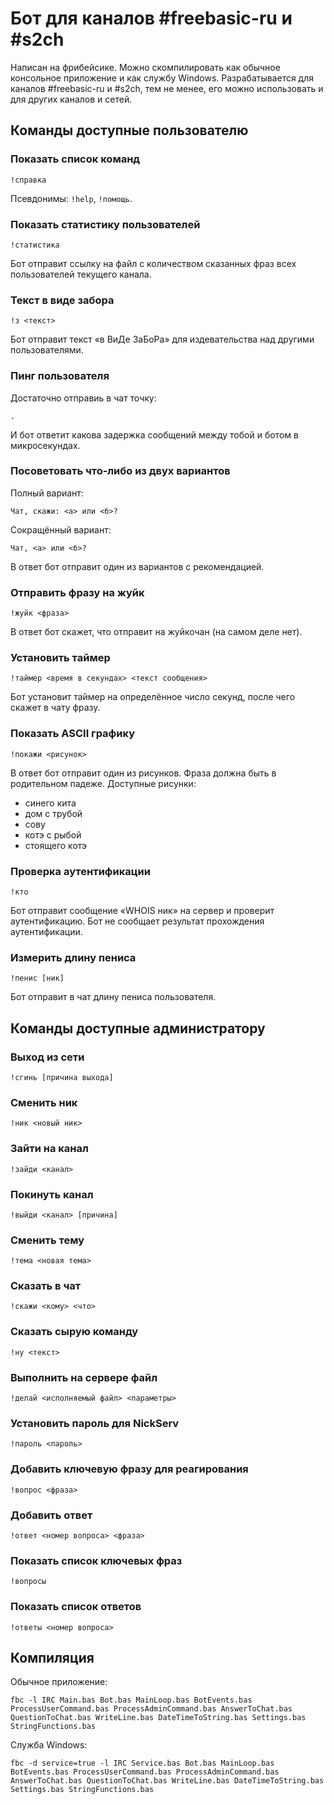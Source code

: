 ﻿# Бот для каналов #freebasic-ru и #s2ch

Написан на фрибейсике. Можно скомпилировать как обычное консольное приложение и как службу Windows. Разрабатывается для каналов #freebasic-ru и #s2ch, тем не менее, его можно использовать и для других каналов и сетей.


## Команды доступные пользователю


### Показать список команд

```
!справка
```

Псевдонимы: `!help`, `!помощь`.


### Показать статистику пользователей

```
!статистика
```

Бот отправит ссылку на файл с количеством сказанных фраз всех пользователей текущего канала.


### Текст в виде забора

```
!з <текст>
```

Бот отправит текст «в ВиДе ЗаБоРа» для издевательства над другими пользователями.


### Пинг пользователя

Достаточно отправиь в чат точку:

```
.
```

И бот ответит какова задержка сообщений между тобой и ботом в микросекундах.


### Посоветовать что‐либо из двух вариантов

Полный вариант:

```
Чат, скажи: <а> или <б>?
```

Сокращённый вариант:

```
Чат, <а> или <б>?
```

В ответ бот отправит один из вариантов с рекомендацией.


### Отправить фразу на жуйк

```
!жуйк <фраза>
```

В ответ бот скажет, что отправит на жуйкочан (на самом деле нет).


### Установить таймер

```
!таймер <время в секундах> <текст сообщения>
```

Бот установит таймер на определённое число секунд, после чего скажет в чату фразу.


### Показать ASCII графику

```
!покажи <рисунок>
```

В ответ бот отправит один из рисунков. Фраза должна быть в родительном падеже. Доступные рисунки:

* синего кита
* дом с трубой
* сову
* котэ с рыбой
* стоящего котэ


### Проверка аутентификации

```
!кто
```

Бот отправит сообщение «WHOIS ник» на сервер и проверит аутентификацию. Бот не сообщает результат прохождения аутентификации.


### Измерить длину пениса

```
!пенис [ник]
```

Бот отправит в чат длину пениса пользователя.


## Команды доступные администратору


### Выход из сети

```
!сгинь [причина выхода]
```


### Сменить ник

```
!ник <новый ник>
```


### Зайти на канал

```
!зайди <канал>
```


### Покинуть канал

```
!выйди <канал> [причина]
```


### Сменить тему

```
!тема <новая тема>
```


### Сказать в чат

```
!скажи <кому> <что>
```


### Сказать сырую команду

```
!ну <текст>
```

### Выполнить на сервере файл

```
!делай <исполняемый файл> <параметры>
```


### Установить пароль для NickServ

```
!пароль <пароль>
```

### Добавить ключевую фразу для реагирования

```
!вопрос <фраза>
```


### Добавить ответ

```
!ответ <номер вопроса> <фраза>
```


### Показать список ключевых фраз

```
!вопросы
```


### Показать список ответов

```
!ответы <номер вопроса>
```


## Компиляция

Обычное приложение:

```
fbc -l IRC Main.bas Bot.bas MainLoop.bas BotEvents.bas ProcessUserCommand.bas ProcessAdminCommand.bas AnswerToChat.bas QuestionToChat.bas WriteLine.bas DateTimeToString.bas Settings.bas StringFunctions.bas
```

Служба Windows:

```
fbc -d service=true -l IRC Service.bas Bot.bas MainLoop.bas BotEvents.bas ProcessUserCommand.bas ProcessAdminCommand.bas AnswerToChat.bas QuestionToChat.bas WriteLine.bas DateTimeToString.bas Settings.bas StringFunctions.bas
```
